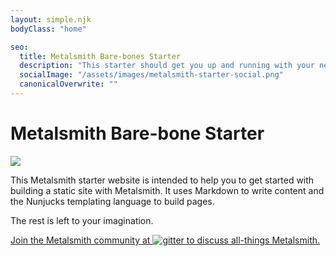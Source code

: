```yaml
---
layout: simple.njk
bodyClass: "home"

seo:
  title: Metalsmith Bare-bones Starter
  description: "This starter should get you up and running with your new favorite static site genrator Metalsmith"
  socialImage: "/assets/images/metalsmith-starter-social.png"
  canonicalOverwrite: ""
---
```

# Metalsmith Bare-bone Starter

![](/assets/images/anvil-with-tools.jpg)

This Metalsmith starter website is intended to help you to get started with building a static site with Metalsmith. It uses Markdown to write content and the Nunjucks templating language to build pages.

The rest is left to your imagination.

<a class="gitter-invite" href="https://app.gitter.im/#/room/#metalsmith_community:gitter.im">
<p>Join the Metalsmith community at <img src="/assets/images/gitter.png" alt="gitter" /> to discuss all-things Metalsmith.</p>
</a>